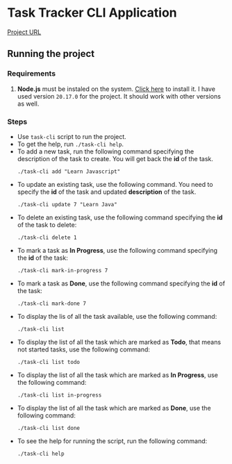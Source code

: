 # Task Tracker CLI Application

[Project URL](https://roadmap.sh/projects/task-tracker)

## Running the project

### Requirements

1. **Node.js** must be instaled on the system. [Click here](https://nodejs.org/en) to install it. I have used version `20.17.0` for the project. It should work with other versions as well.

### Steps

- Use `task-cli` script to run the project.
- To get the help, run `./task-cli help`.
- To add a new task, run the following command specifying the description of the task to create. You will get back the **id** of the task.
    ```shell
    ./task-cli add "Learn Javascript"
    ```
- To update an existing task, use the following command. You need to specify the **id** of the task and updated **description** of the task.
    ```shell
    ./task-cli update 7 "Learn Java"
    ```
- To delete an existing task, use the following command specifying the **id** of the task to delete:
    ```shell
    ./task-cli delete 1
    ```
- To mark a task as **In Progress**, use the following command specifying the **id** of the task:
    ```shell
    ./task-cli mark-in-progress 7
    ```
- To mark a task as **Done**, use the following command specifying the **id** of the task:
    ```shell
    ./task-cli mark-done 7
    ```
- To display the lis of all the task available, use the following command:
    ```shell
    ./task-cli list
    ```
- To display the list of all the task which are marked as **Todo**, that means not started tasks, use the following command:
    ```shell
    ./task-cli list todo
    ```
- To display the list of all the task which are marked as **In Progress**, use the following command:
    ```shell
    ./task-cli list in-progress
    ```
- To display the list of all the task which are marked as **Done**, use the following command:
    ```shell
    ./task-cli list done
    ```
- To see the help for running the script, run the following command:
    ```shell
    ./task-cli help
    ```
